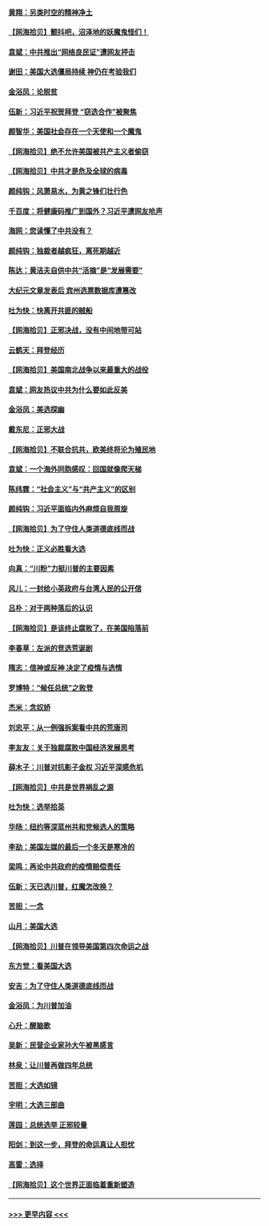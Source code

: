 #### [黄翔：另类时空的精神净土](../pages/nsc993/n12578638.md?t=11271951) 
#### [【网海拾贝】颤抖吧，沼泽地的妖魔鬼怪们！](../pages/nsc993/n12578552.md?t=11271951) 
#### [袁斌：中共推出“网络良民证”遭网友抨击](../pages/nsc993/n12578511.md?t=11271951) 
#### [谢田：美国大选僵局持续 神仍在考验我们](../pages/nsc993/n12577432.md?t=11271951) 
#### [金浴凤：论脱贫](../pages/nsc993/n12576386.md?t=11271951) 
#### [伍新：习近平祝贺拜登 “窃选合作”被聚焦](../pages/nsc993/n12576358.md?t=11271951) 
#### [颜智华：美国社会存在一个天使和一个魔鬼](../pages/nsc993/n12574299.md?t=11271951) 
#### [【网海拾贝】绝不允许美国被共产主义者偷窃](../pages/nsc993/n12573396.md?t=11271951) 
#### [【网海拾贝】中共才是危及全球的病毒](../pages/nsc993/n12571204.md?t=11271951) 
#### [颜纯钩：风萧易水，为黄之锋们壮行色](../pages/nsc993/n12571487.md?t=11271951) 
#### [千百度：将健康码推广到国外？习近平遭网友呛声](../pages/nsc993/n12570808.md?t=11271951) 
#### [海网：您读懂了中共没有？](../pages/nsc993/n12570487.md?t=11271951) 
#### [颜纯钩：独裁者越疯狂，离死期越近](../pages/nsc993/n12569055.md?t=11271951) 
#### [陈达：黄洁夫自供中共“活摘”是“发展需要”](../pages/nsc993/n12568541.md?t=11271951) 
#### [大纪元文章发表后 宾州选票数据库遭篡改](../pages/nsc993/n12568105.md?t=11271951) 
#### [吐为快：快离开共匪的贼船](../pages/nsc993/n12568462.md?t=11271951) 
#### [【网海拾贝】正邪决战，没有中间地带可站](../pages/nsc993/n12568439.md?t=11271951) 
#### [云鹤天：拜登经历](../pages/nsc993/n12567294.md?t=11271951) 
#### [【网海拾贝】美国南北战争以来最重大的战役](../pages/nsc993/n12567247.md?t=11271951) 
#### [袁斌：网友热议中共为什么要如此反美](../pages/nsc993/n12567162.md?t=11271951) 
#### [金浴凤：美选探幽](../pages/nsc993/n12567147.md?t=11271951) 
#### [戴东尼：正邪大战](../pages/nsc993/n12567033.md?t=11271951) 
#### [【网海拾贝】不联合抗共，欧美终将沦为殖民地](../pages/nsc993/n12565068.md?t=11271951) 
#### [袁斌：一个海外同胞感叹：回国就像爬天梯](../pages/nsc993/n12564986.md?t=11271951) 
#### [陈纬霆：“社会主义”与“共产主义”的区别](../pages/nsc993/n12562417.md?t=11271951) 
#### [颜纯钩：习近平面临内外麻烦自我周旋](../pages/nsc993/n12563356.md?t=11271951) 
#### [【网海拾贝】为了守住人类道德底线而战](../pages/nsc993/n12562542.md?t=11271951) 
#### [吐为快：正义必胜看大选](../pages/nsc993/n12561967.md?t=11271951) 
#### [向真：“川粉”力挺川普的主要因素](../pages/nsc993/n12560774.md?t=11271951) 
#### [风儿：一封给小英政府与台湾人民的公开信](../pages/nsc993/n12560581.md?t=11271951) 
#### [吕朴：对于两种落后的认识](../pages/nsc993/n12560492.md?t=11271951) 
#### [【网海拾贝】是该终止腐败了，在美国陷落前](../pages/nsc993/n12559936.md?t=11271951) 
#### [李春草：左派的竞选荒诞剧](../pages/nsc993/n12558380.md?t=11271951) 
#### [隋志：信神或反神 决定了疫情与选情](../pages/nsc993/n12558255.md?t=11271951) 
#### [罗博特：“候任总统”之败登](../pages/nsc993/n12558189.md?t=11271951) 
#### [杰米：念奴娇](../pages/nsc993/n12558174.md?t=11271951) 
#### [刘忠平：从一例强拆案看中共的荒唐司](../pages/nsc993/n12558036.md?t=11271951) 
#### [李友友：关于独裁腐败中国经济发展思考](../pages/nsc993/n12558004.md?t=11271951) 
#### [薛木子：川普对抗影子金权 习近平深感危机](../pages/nsc993/n12557342.md?t=11271951) 
#### [【网海拾贝】中共是世界祸乱之源](../pages/nsc993/n12555353.md?t=11271951) 
#### [吐为快：选举拾英](../pages/nsc993/n12555041.md?t=11271951) 
#### [华旸：纽约等深蓝州共和党候选人的策略](../pages/nsc993/n12554309.md?t=11271951) 
#### [李劼：美国左媒的最后一个冬天是寒冷的](../pages/nsc993/n12552947.md?t=11271951) 
#### [梁鸣：再论中共政府的疫情赔偿责任](../pages/nsc993/n12553012.md?t=11271951) 
#### [伍新：天已选川普，红魔怎改换？](../pages/nsc993/n12552970.md?t=11271951) 
#### [苦胆：一念](../pages/nsc993/n12552957.md?t=11271951) 
#### [山月：美国大选](../pages/nsc993/n12552446.md?t=11271951) 
#### [【网海拾贝】川普在领导美国第四次命运之战](../pages/nsc993/n12551973.md?t=11271951) 
#### [东方觉：看美国大选](../pages/nsc993/n12551647.md?t=11271951) 
#### [安吉：为了守住人类道德底线而战](../pages/nsc993/n12551111.md?t=11271951) 
#### [金浴凤：为川普加油](../pages/nsc993/n12551085.md?t=11271951) 
#### [心升：醒脑歌](../pages/nsc993/n12550984.md?t=11271951) 
#### [吴新：民营企业家孙大午被黑感言](../pages/nsc993/n12550656.md?t=11271951) 
#### [林泉：让川普再做四年总统](../pages/nsc993/n12550640.md?t=11271951) 
#### [苦胆：大选如镜](../pages/nsc993/n12550630.md?t=11271951) 
#### [宇明：大选三部曲](../pages/nsc993/n12550603.md?t=11271951) 
#### [莲园：总统选举 正邪较量](../pages/nsc993/n12550594.md?t=11271951) 
#### [阳剑：到这一步，拜登的命运真让人担忧](../pages/nsc993/n12549093.md?t=11271951) 
#### [高雷：选择](../pages/nsc993/n12549087.md?t=11271951) 
#### [【网海拾贝】这个世界正面临着重新塑造](../pages/nsc993/n12548326.md?t=11271951) 

----
#### [ >>> 更早内容 <<< ](../indexes/nsc993-earlier.md)
